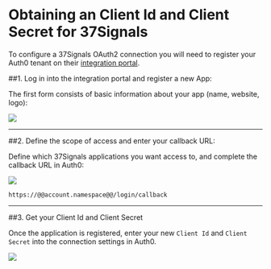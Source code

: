 # Obtaining an Client Id and Client Secret for 37Signals

To configure a 37Signals OAuth2 connection you will need to register your Auth0 tenant on their [integration portal](https://integrate.37signals.com/).

##1. Log in into the integration portal and register a new App:

The first form consists of basic information about your app (name, website, logo):

![](img/37signals-register-1.png)

---

##2. Define the scope of access and enter your callback URL:

Define which 37Signals applications you want access to, and complete the callback URL in Auth0:

![](img/37signals-register-2.png)

	https://@@account.namespace@@/login/callback

---

##3. Get your Client Id and Client Secret

Once the application is registered, enter your new `Client Id` and `Client Secret` into the connection settings in Auth0.

![](img/37signals-register-4.png)



